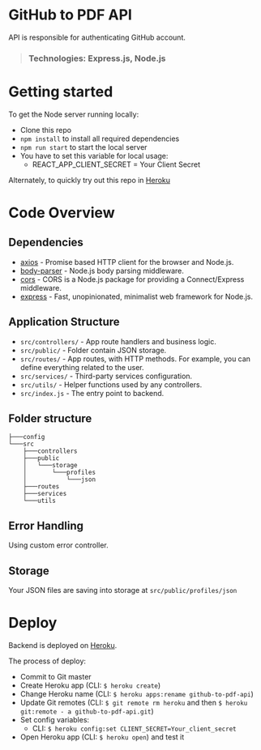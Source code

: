 # GitHub to PDF API

API is responsible for authenticating GitHub account.

> ### Technologies: Express.js, Node.js

# Getting started

To get the Node server running locally:

-  Clone this repo
-  `npm install` to install all required dependencies
-  `npm run start` to start the local server
-  You have to set this variable for local usage:
   -  REACT_APP_CLIENT_SECRET = Your Client Secret

Alternately, to quickly try out this repo in [Heroku](https://github-to-pdf-api.herokuapp.com/)

# Code Overview

## Dependencies

-  [axios](https://www.npmjs.com/package/axios) - Promise based HTTP client for the browser and Node.js.
-  [body-parser](https://www.npmjs.com/package/body-parser) - Node.js body parsing middleware.
-  [cors](https://www.npmjs.com/package/cors) - CORS is a Node.js package for providing a Connect/Express middleware.
-  [express](https://www.npmjs.com/package/express) - Fast, unopinionated, minimalist web framework for Node.js.

## Application Structure

-  `src/controllers/` - App route handlers and business logic.
-  `src/public/` - Folder contain JSON storage.
-  `src/routes/` - App routes, with HTTP methods. For example, you can define everything related to the user.
-  `src/services/` - Third-party services configuration.
-  `src/utils/` - Helper functions used by any controllers.
-  `src/index.js` - The entry point to backend.

## Folder structure

```
├───config
└───src
    ├───controllers
    ├───public
    │   └───storage
    │       └───profiles
    │           └───json
    ├───routes
    ├───services
    └───utils
```

## Error Handling

Using custom error controller.

## Storage

Your JSON files are saving into storage at `src/public/profiles/json`

# Deploy

Backend is deployed on [Heroku](https://github-to-pdf-api.herokuapp.com/).

The process of deploy:

-  Commit to Git master
-  Create Heroku app (CLI: `$ heroku create`)
-  Change Heroku name (CLI: `$ heroku apps:rename github-to-pdf-api`)
-  Update Git remotes (CLI: `$ git remote rm heroku` and then `$ heroku git:remote - a github-to-pdf-api.git`)
-  Set config variables:
   -  CLI: `$ heroku config:set CLIENT_SECRET=Your_client_secret`
-  Open Heroku app (CLI: `$ heroku open`) and test it
